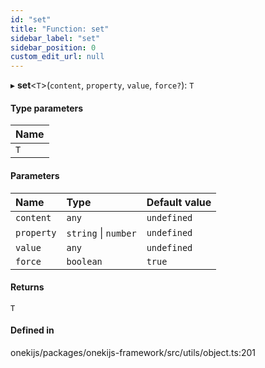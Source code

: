```yaml
---
id: "set"
title: "Function: set"
sidebar_label: "set"
sidebar_position: 0
custom_edit_url: null
---
```


▸ **set**<`T`\>(`content`, `property`, `value`, `force?`): `T`

#### Type parameters

| Name |
| :------ |
| `T` |

#### Parameters

| Name | Type | Default value |
| :------ | :------ | :------ |
| `content` | `any` | `undefined` |
| `property` | `string` \| `number` | `undefined` |
| `value` | `any` | `undefined` |
| `force` | `boolean` | `true` |

#### Returns

`T`

#### Defined in

onekijs/packages/onekijs-framework/src/utils/object.ts:201
